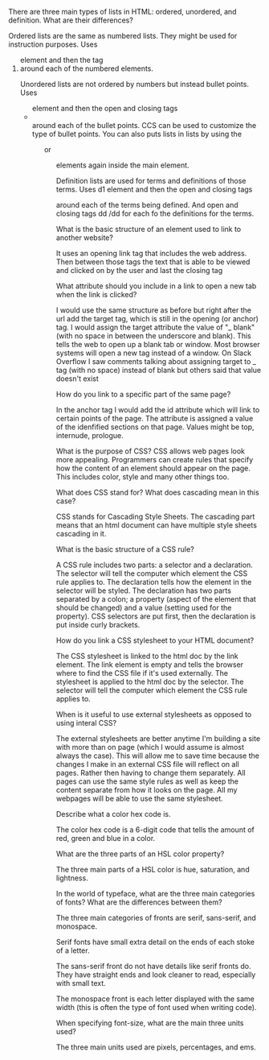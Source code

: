 There are three main types of lists in HTML: ordered, unordered, and definition. What are their differences?

  Ordered lists are the same as numbered lists. They might be used for instruction purposes. Uses <ol> element and then the tag <li> around each of the numbered elements.

  Unordered lists are not ordered by numbers but instead bullet points. Uses <ul> element and then the open and closing tags <li> </li> around each of the bullet points. CCS can be used to customize the type of bullet points. You can also puts lists in lists by using the <ol> or <ul> elements again inside the main element.

  Definition lists are used for terms and definitions of those terms. Uses d1 element and then the open and closing tags <dt> </dt> around each of the terms being defined. And open and closing tags dd /dd for each fo the definitions for the terms.

What is the basic structure of an element used to link to another website?

  It uses an opening link tag <a> that includes the web address. Then between those tags the text that is able to be viewed and clicked on by the user and last the closing tag <a/>

What attribute should you include in a link to open a new tab when the link is clicked?

  I would use the same structure as before but right after the url add the target tag, which is still in the opening (or anchor) tag. I would assign the target attribute the value of "_ blank" (with no space in between the underscore and blank). This tells the web to open up a blank tab or window. Most browser systems will open a new tag instead of a window. On Slack Overflow I saw comments talking about assigning target to _ tag (with no space) instead of blank but others said that value doesn't exist

How do you link to a specific part of the same page?

  In the anchor tag I would add the id attribute which will link to certain points of the page. The attribute is assigned a value of the idenfified sections on that page. Values might be top, internude, prologue.



What is the purpose of CSS?
  CSS allows web pages look more appealing. Programmers can create rules that specify how the content of an element should appear on the page. This includes color, style and many other things too.

What does CSS stand for? What does cascading mean in this case?

  CSS stands for Cascading Style Sheets. The cascading part means that an html document can have multiple style sheets cascading in it.

What is the basic structure of a CSS rule?

  A CSS rule includes two parts: a selector and a declaration. The selector will tell the computer which element the CSS rule applies to. The declaration tells how the element in the selector will be styled. The declaration has two parts separated by a colon; a property (aspect of the element that should be changed) and a value (setting used for the property). CSS selectors are put first, then the declaration is put inside curly brackets.

How do you link a CSS stylesheet to your HTML document?

  The CSS stylesheet is linked to the html doc by the link element. The link element is empty and tells the browser where to find the CSS file if it's used externally. The stylesheet is applied to the html doc by the selector. The selector will tell the computer which element the CSS rule applies to.

When is it useful to use external stylesheets as opposed to using interal CSS?

  The external stylesheets are better anytime I'm building a site with more than on page (which I would assume is almost always the case). This will allow me to save time because the changes I make in an external CSS file will reflect on all pages. Rather then having to change them separately. All pages can use the same style rules as well as keep the content separate from how it looks on the page. All my webpages will be able to use the same stylesheet.

Describe what a color hex code is.

  The color hex code is a 6-digit code that tells the amount of red, green and blue in a color.

What are the three parts of an HSL color property?

  The three main parts of a HSL color is hue, saturation, and lightness.

In the world of typeface, what are the three main categories of fonts? What are the differences between them?

  The three main categories of fronts are serif, sans-serif, and monospace.

  Serif fonts have small extra detail on the ends of each stoke of a letter.

  The sans-serif front do not have details like serif fronts do. They have straight ends and look cleaner to read, especially with small text.

  The monospace front is each letter displayed with the same width (this is often the type of font used when writing code).

When specifying font-size, what are the main three units used?

  The three main units used are pixels, percentages, and ems.
